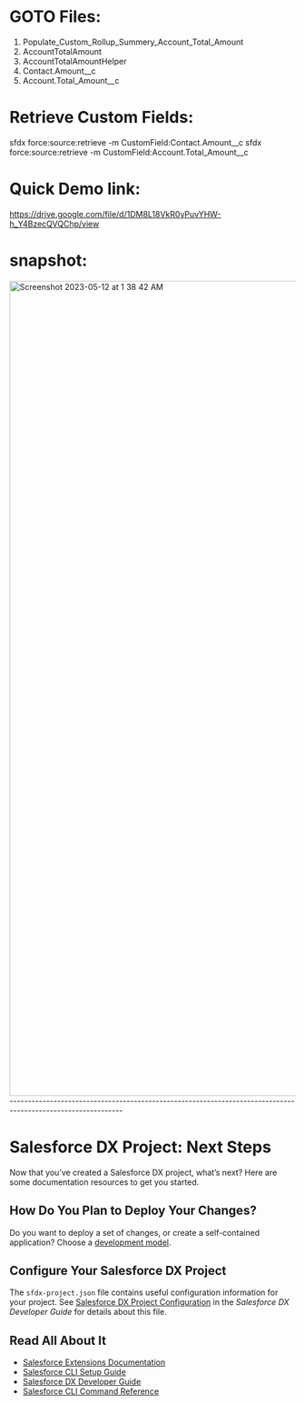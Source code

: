 # GOTO Files:
1. Populate_Custom_Rollup_Summery_Account_Total_Amount
2. AccountTotalAmount
3. AccountTotalAmountHelper
4. Contact.Amount__c
5. Account.Total_Amount__c

# Retrieve Custom Fields: 
sfdx force:source:retrieve -m CustomField:Contact.Amount__c 
sfdx force:source:retrieve -m CustomField:Account.Total_Amount__c 

# Quick Demo link: 
https://drive.google.com/file/d/1DM8L18VkR0yPuvYHW-h_Y4BzecQVQChp/view

# snapshot: 
<img width="1434" alt="Screenshot 2023-05-12 at 1 38 42 AM" src="https://github.com/deepsubha/customRollupSummery/assets/35770307/fc1a2002-ed60-47c9-88fa-3c3f19210320">
-------------------------------------------------------------------------------------------------------------

# Salesforce DX Project: Next Steps

Now that you’ve created a Salesforce DX project, what’s next? Here are some documentation resources to get you started.

## How Do You Plan to Deploy Your Changes?

Do you want to deploy a set of changes, or create a self-contained application? Choose a [development model](https://developer.salesforce.com/tools/vscode/en/user-guide/development-models).

## Configure Your Salesforce DX Project

The `sfdx-project.json` file contains useful configuration information for your project. See [Salesforce DX Project Configuration](https://developer.salesforce.com/docs/atlas.en-us.sfdx_dev.meta/sfdx_dev/sfdx_dev_ws_config.htm) in the _Salesforce DX Developer Guide_ for details about this file.

## Read All About It

- [Salesforce Extensions Documentation](https://developer.salesforce.com/tools/vscode/)
- [Salesforce CLI Setup Guide](https://developer.salesforce.com/docs/atlas.en-us.sfdx_setup.meta/sfdx_setup/sfdx_setup_intro.htm)
- [Salesforce DX Developer Guide](https://developer.salesforce.com/docs/atlas.en-us.sfdx_dev.meta/sfdx_dev/sfdx_dev_intro.htm)
- [Salesforce CLI Command Reference](https://developer.salesforce.com/docs/atlas.en-us.sfdx_cli_reference.meta/sfdx_cli_reference/cli_reference.htm)
